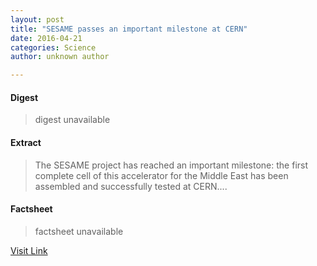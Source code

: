 ```yaml
---
layout: post
title: "SESAME passes an important milestone at CERN"
date: 2016-04-21
categories: Science
author: unknown author

---
```



#### Digest
>digest unavailable

#### Extract
>The SESAME project has reached an important milestone: the first complete cell of this accelerator for the Middle East has been assembled and successfully tested at CERN....

#### Factsheet
>factsheet unavailable

[Visit Link](http://phys.org/news347698652.html)



